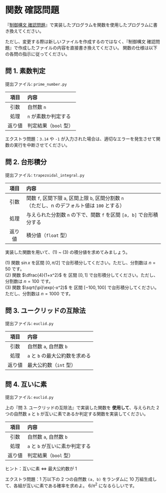 # 関数 確認問題

『[制御構文 確認問題][control]』で実装したプログラムを関数を使用したプログラムに書き換えてください。

ただし、変更する際は新しいファイルを作成するのではなく、『制御構文 確認問題』で作成したファイルの内容を直接書き換えてください。
関数の仕様は以下の各問の指示に従ってください。

[control]: https://shinonome.io/PythonTutorialForDSCourse/exercise/02_02_Basics_of_Python_control.html

## 問 1. 素数判定

提出ファイル: `prime_number.py`

|  項目  | 内容                  |
| :----: | :-------------------- |
|  引数  | 自然数 `n`            |
|  処理  | `n` が素数か判定する  |
| 返り値 | 判定結果（`bool` 型） |

エクストラ問題：`3.14` や `-1` が入力された場合は、適切なエラーを発生させて関数の実行を中断させてください。

## 問 2. 台形積分

提出ファイル: `trapezoidal_integral.py`

<!-- prettier-ignore -->
| 項目 | 内容 |
| :-: | :-- |
| 引数 | 関数 `f`, 区間下限 `a`, 区間上限 `b`, 区間分割数 `n` <br> （ただし、n のデフォルト値は `100` とする） |
| 処理 | 与えられた分割数 `n` の下で、関数 `f` を区間 `[a, b]` で台形積分する |
| 返り値 | 積分値（`float` 型） |

実装した関数を用いて、(1) ~ (3) の積分値を求めてみましょう。

(1) 関数 $\sin x$ を区間 $[0, \pi/2]$ で台形積分してください。ただし、分割数は $n=50$ です。  
(2) 関数 $\dfrac{4}{1+x^2}$ を 区間 $[0, 1]$ で台形積分してください。ただし、分割数は $n=100$ です。  
(3) 関数 $\sqrt{\pi}\exp(-x^2)$ を 区間 $[-100,100]$ で台形積分してください。ただし、分割数は $n=1000$ です。

## 問 3. ユークリッドの互除法

提出ファイル: `euclid.py`

|  項目  | 内容                            |
| :----: | :------------------------------ |
|  引数  | 自然数 `a`, 自然数 `b`          |
|  処理  | `a` と `b` の最大公約数を求める |
| 返り値 | 最大公約数（`int` 型）          |

## 問 4. 互いに素

提出ファイル: `euclid.py`

上の『問 3. ユークリッドの互除法』で実装した関数を **使用して**、与えられた 2 つの自然数 `a` と `b` が互いに素であるか判定する関数を実装してください。

|  項目  | 内容                            |
| :----: | :------------------------------ |
|  引数  | 自然数 `a`, 自然数 `b`          |
|  処理  | `a` と `b` が互いに素か判定する |
| 返り値 | 判定結果（`bool` 型）           |

ヒント：互いに素 ⇔ 最大公約数が 1

エクストラ問題：1 万以下の 2 つの自然数 `(a, b)` をランダムに 10 万組生成して、各組が互いに素である確率を求めよ。 $6/\pi^2$ になるらしいです。
